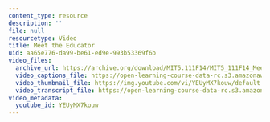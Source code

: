 ```yaml
---
content_type: resource
description: ''
file: null
resourcetype: Video
title: Meet the Educator
uid: aa65e776-da99-be61-ed9e-993b53369f6b
video_files:
  archive_url: https://archive.org/download/MIT5.111F14/MIT5_111F14_MeetTheEducator_300k.mp4
  video_captions_file: https://open-learning-course-data-rc.s3.amazonaws.com/5-111sc-principles-of-chemical-science-fall-2014/cf95fad5e9da5a979ec8c0455399dc9f_YEUyMX7kouw.vtt
  video_thumbnail_file: https://img.youtube.com/vi/YEUyMX7kouw/default.jpg
  video_transcript_file: https://open-learning-course-data-rc.s3.amazonaws.com/5-111sc-principles-of-chemical-science-fall-2014/04e5bdaa0eb256baef2d4471846185cb_YEUyMX7kouw.pdf
video_metadata:
  youtube_id: YEUyMX7kouw
---
```

